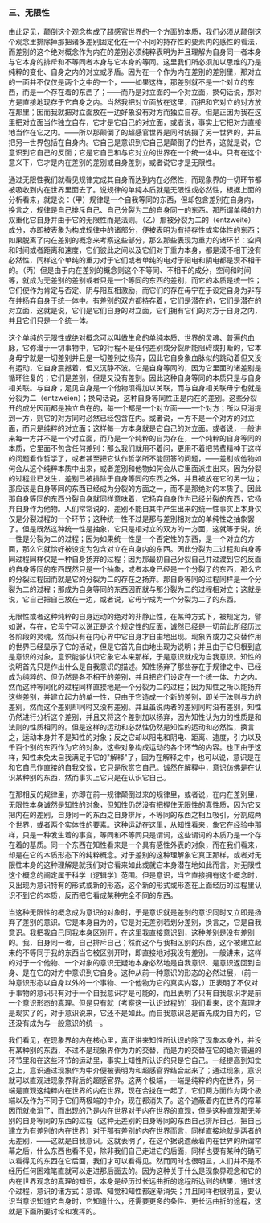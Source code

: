 ### 三、无限性

由此足见，颠倒这个观念构成了超感官世界的一个方面的本质，我们必须从颠倒这个观念里排除掉那把诸多差别固定化在一个不同的持存性的要素内的感性的看法，而差别的这个绝对概念作为内在的差别必须纯粹表明为并且理解为自身同一者本身与它本身的排斥和不等同者本身与它本身的等同。这里我们所必须加以思维的乃是纯粹的变化、自身之内的对立或矛盾。因为在一个作为内在差别的差别里，那对立的一面并不仅仅是两个之中的一个，——如果这样，那差别就不是一个对立的东西，而是一个存在着的东西了；——而乃是对立面的一个对立面，换句话说，那对方是直接地现存于它自身之内。当然我把对立面放在这里，而把和它对立的对方放在那里；因而我就把对立面放在一边好象没有对方而独立自存。但是正因为我在这里把对立面当作独立自存，它才是它自己的对立面，或者说，事实上它把对方直接地当作在它之内。——所以那颠倒了的超感官世界是同时统摄了另一世界的，并且把另一世界包括在自身内。它自己是意识到它自己是颠倒了的世界，这就是说，它意识到它自己的反面；它是它自己和与它对立的世界在一个统一体中。只有在这个意义下，它才是内在差别的差别或自身差别，或者说它才是无限性。

通过无限性我们就看见规律完成其自身而达到内在必然性，而现象界的一切环节都被吸收到内在世界里面去了。说规律的单纯本质就是无限性或必然性，根据上面的分析看来，就是说：（甲）规律是一个自我等同的东西，但却包含差别在自身内，换言之，规律是自己排斥自己、自己分裂为二的自身同一的东西。那所谓单纯的力双重化它自身并由于它的无限性而是法则。（乙）那被分裂为二的（entzweite）成分，亦即被表象为构成规律中的诸部分，便被表明为有持存性或实体性的东西；如果脱离了内在差别的概念来考察这些部分，那么那些表现为重力的诸环节：空间和时间或者距离和速度，它们彼此之间以及它们对于重力本身，都是漠不相干没有必然性，同样这个单纯的重力对于它们或者单纯的电对于阳电和阴电都是漠不相干的。（丙）但是由于内在差别的概念则这个不等同、不相干的成分，空间和时间等，就成为无差别的差别或者只是一个等同的东西的差别，而它的本质是统一性；它们便作为肯定与否定、阴与阳互相激励，而它们的存在毋宁在于设定自身为非存在并扬弃自身于统一体中。有差别的双方都持存着，它们是潜在的，它们是潜在的对立面，这就是说，它们是它们自身的对立面，它们拥有它们的对方于自身之内，并且它们只是一个统一体。

这个单纯的无限性或绝对概念可以叫做生命的单纯本质、世界的灵魂、普遍的血脉，它弥漫于一切事物中，它的行程不是任何差别或分裂所能阻碍或打断的，它本身毋宁就是一切差别并且是一切差别之扬弃，因此它自身象血脉似的跳动着但又没有运动，它自身震撼着，但又沉静不波。它是自身等同的，因为它里面的诸差别是循环往复的；它们是差别，但是又没有差别。因此这种自身等同的本质只是与自身相关联。与自身；足见自身是一个他物须得加以关联，而与自身相关联毋宁也就是分裂为二（entzweien）；换句话说，这种自身等同性正是内在的差别。这些分裂开的成分因而都是独立自在的，每一个都是一个对立面——一个对方；所以只消提到一方，则它的对方同时必然已经包含在内。或者说，一方不是一个对方的对立面，而只是纯粹的对立面；这样每一方本身就是它自己的对立面。或者说，一般讲来每一方并不是一个对立面，而乃是一个纯粹的自为存在，一个纯粹的自身等同的本质，它里面不包含任何差别：那么我们就用不着问，更用不着把劳费精神于这样的问题看作哲学了，或者甚至把它认作哲学所不能回答的问题，——差别或他物如何会从这个纯粹本质中出来，或者差别和他物如何会从它里面派生出来。因为分裂的过程业已发生，差别已被排除于自身等同的东西之外，并且被放在它的另一边；那应该是自身等同的东西已经成为分裂的方面之一，而不是那绝对的本质了。因此那自身等同的东西分裂自身就同样意味着，它扬弃自身作为已经分裂的东西，它扬弃自身作为他物。人们常常说的，差别不能自其中产生出来的统一性事实上本身仅仅是分裂过程的一个环节；这种统一性不过是那与差别相对立的单纯性之抽象罢了。但是既然这种统一性是抽象，它只是相对立的双方的一方面，这就等于说，统一性是分裂为二的过程；因为如果统一性是一个否定性的东西，是一个对立的方面，那么它就恰好被设定为包含对立在自身内的东西。因此分裂为二过程和自身等同过程同样仅是一种自身扬弃的过程；因为那最初自己分裂自己并过渡到它的反面的自身等同的东西既然只是一个抽象，或者本身已经是一个分裂了的东西，那么它的分裂过程因而就是它的分裂为二的存在之扬弃。那自身等同的过程同样是一个分裂为二的过程；那成为自身等同的东西因而就与那分裂为二的过程相对立；这就是说，它自己把自己放在一边，或者说，它毋宁成为一个分裂为二了的东西。

无限性或者这种纯粹的自身运动的绝对的非静止性，在某种方式下，被规定为，譬如说，存在，它母宁可以说正是这个规定性的反面，诚然已经是一切前此所经历过各阶段的灵魂，然而只有在内心界中它自身才自由地出现。现象界或力之交替作用的世界已经显示了它的活动，但是它首先自由地出现为说明；并且由于它归根到底是意识的对象，意识能够认识它象它本来那样，于是意识就成为自我意识。知性的说明首先只是作出什么是自我意识的描述。知性扬弃了那些存在于规律之中、已经成为纯粹的、但仍然是各不相干的差别，并且把它们设定在一个统一体、力之内。然而这种等同化的过程同样直接地是一个分裂为二的过程；因为知性之所以能扬弃这些差别，并建立起力的单一性，只由于它造成一个新的差别，即关于法则与力的差别，然而这个差别却同时又没有差别。并且虽说两者的差别同时没有差别，知性仍然进行分析这个差别，并且又将这个差别加以扬弃，因为知性认为力的性质是和法则的性质相同的。但是这样的运动和必然性仍然是知性的运动和必然性，换言之，运动本身并不是知性的对象；反之它却以阳电和阴电、距离、速度，引力以及千百个别的东西作为它的对象，这些对象构成运动的各个环节的内容。也正由于这样，知性未免太自我满足于它的"解释"了，因为在解释之中，也可以说，意识是在和它自己作直接的自我交谈，它只是欣赏它自己。诚然在解释中，意识仿佛是在认识某种别的东西，然而事实上它只是在认识它自己。

在那相反的规律里，亦即在前一规律颠倒过来的规律里，或者说，在内在差别里，无限性本身诚然是知性的对象，但知性仍然没有把握住无限性的真性质，因为它又把内在的差别，自身同一的东西之自身排斥，不等同的东西之相互吸引，分割成两个世界，或者两个实体性的要素。这种运动在这里，从知性看来，象它在经验中那样，只是一种发生着的事变，等同和不等同只是谓词，这些谓词的本质乃是一个存在着的基质。同一个东西在知性看来是一个具有感性外表的对象，而在我们看来，却是在它的本质形态下的纯粹概念。对于差别的这种理解象它真正那样，或者对无限性本身的这种理解是就我们对它看来如此或就它本身潜在地如此而言。对无限性这个概念的阐定属于科学〔逻辑学〕范围。但是意识，当它直接拥有这个概念时，又出现为意识特有的形式或新的形态，这个新的形式或形态在上面经历的过程里认识不到它的本质，反而把它看成某种完全不同的东西。

当这种无限性的概念成为意识的对象时，于是意识就是差别的意识同时又立即是扬弃了差别的意识。它是本身自为的，它是对无差别若划分差别，换言之，它是自我意识。我把我自己同我本身区别开，在这里我直接意识到，这种差别是没有差别的。我，自身同一者，自己排斥自己；然而这个与我相区别的东西，这个被建立起来的不等同于我的东西当它被区别开时，即直接地对我没有差别。一般讲来，这样的对于一个他物、一个对象的意识无疑地本身必然地是自我意识、是意识返回到自身、是在它的对方中意识到它自身。这种从前一种意识的形态的必然进展，（前一种意识形态以自身以外的一个事物、一个他物为它的真实内容，）正表明了不仅对于事物的意识只有对于一个自我意识才是可能的，而且表明了只有自我意识才是前一个意识形态的真理。但是只有就〔考察这一认识过程的〕我们看来，这个真理才是现实了的，对于意识说来，它还不是如此。而自我意识总是首先成为自为的，它还没有成为与一般意识的统一。

我们看见，在现象界的内在核心里，真正讲来知性所认识的除了现象本身外，并没有某种别的东西，不过不是现象界作为力的交替，而是力的交替在它的绝对普遍的环节里和在这些环节的运动里，事实上知性所认识的只是它自己。一经提高到知觉之上，意识通过现象作为中介便被表明为和超感官界结合起来了；通过现象，意识就可以直观进现象界背后的超感官界。这两个极端，一端是纯粹的内在世界，另一端是直观这纯粹内在世界的内在世界，现在合拢在一起了，它们两方面作为两个极端以及作为不同于它们两极端的中介，现在都消失了。这个遮蔽着内在世界的帘幕因而就撤消了，而出现的乃是内在世界对于内在世界的直观，但是这种直观那无差别的自身等同的东西的过程（这种无差别的自身等同的东西自己排斥自己，把自己建立为有差别的内在世界）对于那有差别的内在世界而言，同样直接地就是两者的无差别，——这就是自我意识。这就表明了，在这个据说遮蔽着内在世界的所谓帘幕之后，什么东西也看不见，除非我们自己走进它的后面，同样也要有某种的确可以看得见的东西在它后面，我们才可以看得见。然而同时也很明显，人们并不是不经历任何困难笔直就可以走进那后面去的。因为这种关于什么是现象界观念和它的内在世界观念的真理的知识，本身是经历过长远曲折的途程所达到的结果，通过这个过程，意识的诸方式：意谓、知觉和知性都逐渐消失；并且同样也很明显，要认识当意识知道它自身时，它知道什么，还需要更多的条件、更长远曲折的途程，这就是下面所要讨论和发挥的。
